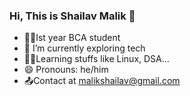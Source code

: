 ### Hi, This is Shailav Malik 👋

- 🧑‍🎓Ist year BCA student
- 🌱 I’m currently exploring tech
- 🧑‍💻Learning stuffs like Linux, DSA...
- 😄 Pronouns: he/him
- 📤Contact at malikshailav@gmail.com

